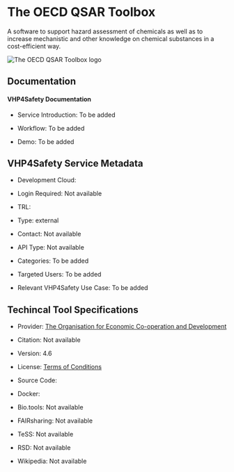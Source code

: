
# The OECD QSAR Toolbox

<!--- This file is autogenerated. Edit oecd_qsar_toolbox.json to make changes in this page. ---> 

A software to support hazard assessment of chemicals as well as to increase mechanistic and other knowledge on chemical substances in a cost-efficient way.

![The OECD QSAR Toolbox logo](https://raw.githubusercontent.com/VHP4Safety/cloud/main/docs/service/oecd_qsar_toolbox.png)

## Documentation

#### VHP4Safety Documentation

* Service Introduction: To be added

* Workflow: To be added

* Demo: To be added

<h4 id='tess-widget-materials-header'></h4>

<div id='tess-widget-materials-list' class='tess-widget tess-widget-list'></div>
<script>
  function initTeSSWidgets() {
    var query = 'oecd_qsar_toolbox';
    if (query.trim() != '') {
      TessWidget.Materials(document.getElementById('tess-widget-materials-list'),
                           'SimpleList',
                           {
                             opts: {
                               enableSearch: false
                             },
                             params: {
                               pageSize: 5,
                               q: query
                             }
                           });
      document.getElementById('tess-widget-materials-header').innerHTML = 'Documentation from ELIXIR TeSS'
    }
}
</script>
<script async='' defer='' src='https://elixirtess.github.io/TeSS_widgets/components/js/tess-widget-standalone.js' onload='initTeSSWidgets()'></script>

## VHP4Safety Service Metadata

* Development Cloud: []() 

* Login Required: Not available

* TRL: 

* Type: external

* Contact: Not available

* API Type: Not available

* Categories: To be added

* Targeted Users: To be added

* Relevant VHP4Safety Use Case: To be added

## Techincal Tool Specifications

* Provider: [The Organisation for Economic Co-operation and Development](https://www.oecd.org/)

* Citation: Not available

* Version: 4.6

* License: [Terms of Conditions](https://www.oecd.org/termsandconditions/)

* Source Code: []()

* Docker: []()

* Bio.tools: Not available

* FAIRsharing: Not available

* TeSS: Not available

* RSD: Not available

* Wikipedia: Not available

<script type="application/ld+json">
  {
    "@context": "https://schema.org/",
    "@type": "SoftwareApplication",
    "http://purl.org/dc/terms/conformsTo": {
      "@type": "CreativeWork", "@id": "https://bioschemas.org/profiles/ComputationalTool/1.0-RELEASE"
    },
    "@id" : "https://vhp4safety.github.io/cloud/service/oecd_qsar_toolbox",
    "name": "The OECD QSAR Toolbox",
    "description": "A software to support hazard assessment of chemicals as well as to increase mechanistic and other knowledge on chemical substances in a cost-efficient way.",
    "url": ""
  }
</script>
